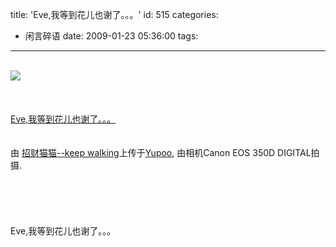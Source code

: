 title: 'Eve,我等到花儿也谢了。。。'
id: 515
categories:
  - 闲言碎语
date: 2009-01-23 05:36:00
tags:
---

[
</br>![](http://m2.img.libdd.com/farm4/2012/0822/14/92C2B0F802235288CA82244B69A8597C078F96189977_500_314.jpg)</img>
</br>](http://www.yupoo.com/photos/view?id=ff8080811e7dd6c8011e807360782f02 "photo sharing")
</br>
</br><span>
</br>[Eve,我等到花儿也谢了。。。](http://www.yupoo.com/photos/view?id=ff8080811e7dd6c8011e807360782f02)
</br>
</br>
</br>由 [招财猫猫--keep walking](http://bestziyu.yupoo.com/profile/)上传于[Yupoo](http://www.yupoo.com/), 由相机Canon EOS 350D DIGITAL拍摄.
</br></span>
</br>
</br>
</br>
</br>
</br>Eve,我等到花儿也谢了。。。
</br>